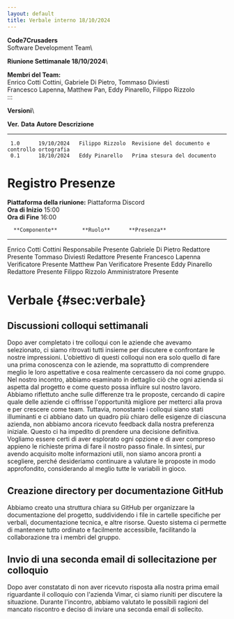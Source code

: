 ```yaml
---
layout: default
title: Verbale interno 18/10/2024
---
```


**Code7Crusaders**\
Software Development Team\

**Riunione Settimanale 18/10/2024**\

**Membri del Team:**\
Enrico Cotti Cottini, Gabriele Di Pietro, Tommaso Diviesti\
Francesco Lapenna, Matthew Pan, Eddy Pinarello, Filippo Rizzolo\
:::

**Versioni**\

   **Ver.**    **Data**      **Autore**     **Descrizione**
  ---------- ------------ ----------------- ------------------------------------------------
     1.0      19/10/2024   Filippo Rizzolo  Revisione del documento e controllo ortografia
     0.1      18/10/2024   Eddy Pinarello   Prima stesura del documento

# Registro Presenze

**Piattaforma della riunione:** Piattaforma Discord\
**Ora di Inizio** 15:00\
**Ora di Fine** 16:00

      **Componente**        **Ruolo**      **Presenza**
  ---------------------- ---------------- --------------
   Enrico Cotti Cottini    Responsabile      Presente
    Gabriele Di Pietro      Redattore        Presente
     Tommaso Diviesti       Redattore        Presente
    Francesco Lapenna      Verificatore      Presente
       Matthew Pan         Verificatore      Presente
      Eddy Pinarello        Redattore        Presente
     Filippo Rizzolo      Amministratore     Presente

# Verbale {#sec:verbale}

## Discussioni colloqui settimanali

Dopo aver completato i tre colloqui con le aziende che avevamo
selezionato, ci siamo ritrovati tutti insieme per discutere e
confrontare le nostre impressioni. L'obiettivo di questi colloqui non
era solo quello di fare una prima conoscenza con le aziende, ma
soprattutto di comprendere meglio le loro aspettative e cosa realmente
cercassero da noi come gruppo. Nel nostro incontro, abbiamo esaminato in
dettaglio ciò che ogni azienda si aspetta dal progetto e come questo
possa influire sul nostro lavoro. Abbiamo riflettuto anche sulle
differenze tra le proposte, cercando di capire quale delle aziende ci
offrisse l'opportunità migliore per metterci alla prova e per crescere
come team. Tuttavia, nonostante i colloqui siano stati illuminanti e ci
abbiano dato un quadro più chiaro delle esigenze di ciascuna azienda,
non abbiamo ancora ricevuto feedback dalla nostra preferenza iniziale.
Questo ci ha impedito di prendere una decisione definitiva. Vogliamo
essere certi di aver esplorato ogni opzione e di aver compreso appieno
le richieste prima di fare il nostro passo finale. In sintesi, pur
avendo acquisito molte informazioni utili, non siamo ancora pronti a
scegliere, perché desideriamo continuare a valutare le proposte in modo
approfondito, considerando al meglio tutte le variabili in gioco.

## Creazione directory per documentazione GitHub

Abbiamo creato una struttura chiara su GitHub per organizzare la
documentazione del progetto, suddividendo i file in cartelle specifiche
per verbali, documentazione tecnica, e altre risorse. Questo sistema ci
permette di mantenere tutto ordinato e facilmente accessibile,
facilitando la collaborazione tra i membri del gruppo.

## Invio di una seconda email di sollecitazione per colloquio

Dopo aver constatato di non aver ricevuto risposta alla nostra prima
email riguardante il colloquio con l'azienda Vimar, ci siamo riuniti per
discutere la situazione. Durante l'incontro, abbiamo valutato le
possibili ragioni del mancato riscontro e deciso di inviare una seconda
email di sollecito.
